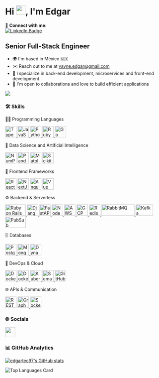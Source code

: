 # Hi  <img src="https://raw.githubusercontent.com/MartinHeinz/MartinHeinz/master/wave.gif" width="30px">, I'm Edgar

🔗 **Connect with me:**  
[![LinkedIn Badge](https://img.shields.io/badge/LinkedIn-Edgar_Castillo-blue?style=flat&logo=linkedin&logoColor=white)](https://www.linkedin.com/in/edgar-castillo-vega-892793175/)

**Senior Full-Stack Engineer**
---------------------------

* 🌍  I'm based in México 🇲🇽
* ✉️  Reach out to me at [vayne.edgar@gmail.com](mailto:vayne.edgar@gmail.com)
* 🧠  I specialize in back-end development, microservices and front-end development.
* 🤝  I'm open to collaborations and love to build efficient applications

<a href="https://www.github.com/edgartec97" target="_blank" rel="noreferrer"><img src="https://img.shields.io/github/followers/edgartec97?logo=github&style=for-the-badge&color=0891b2&labelColor=1c1917" /></a>

### 🛠️ Skills
👩‍💻 Programming Languages
<p align="left"> <a href="https://www.typescriptlang.org/" target="_blank" rel="noreferrer"> <img src="https://raw.githubusercontent.com/danielcranney/readme-generator/main/public/icons/skills/typescript-colored.svg" width="36" height="36" alt="TypeScript" /> </a> <a href="https://developer.mozilla.org/en-US/docs/Web/JavaScript" target="_blank" rel="noreferrer"> <img src="https://raw.githubusercontent.com/danielcranney/readme-generator/main/public/icons/skills/javascript-colored.svg" width="36" height="36" alt="JavaScript" /> </a> <a href="https://www.python.org/" target="_blank" rel="noreferrer"> <img src="https://raw.githubusercontent.com/danielcranney/readme-generator/main/public/icons/skills/python-colored.svg" width="36" height="36" alt="Python" /> </a> <a href="https://www.ruby-lang.org/en/" target="_blank" rel="noreferrer"> <img src="https://raw.githubusercontent.com/danielcranney/readme-generator/main/public/icons/skills/ruby-colored.svg" width="36" height="36" alt="Ruby" /> </a> 
<a href="https://golang.org/" target="_blank" rel="noreferrer"> <img src="https://raw.githubusercontent.com/danielcranney/readme-generator/main/public/icons/skills/go-colored.svg" width="36" height="36" alt="Go" /> </a>
</p>
🧠 Data Science and Artificial Intelligence
<p align="left"> <a href="https://numpy.org/" target="_blank" rel="noreferrer"><img src="https://cdn.jsdelivr.net/gh/devicons/devicon/icons/numpy/numpy-original.svg" width="36" height="36" alt="NumPy" /></a> <a href="https://pandas.pydata.org/" target="_blank" rel="noreferrer"><img src="https://cdn.jsdelivr.net/gh/devicons/devicon/icons/pandas/pandas-original.svg" width="36" height="36" alt="Pandas" /></a> <a href="https://matplotlib.org/" target="_blank" rel="noreferrer"><img src="https://matplotlib.org/_static/images/logo2.svg" width="36" height="36" alt="Matplotlib" /></a> <a href="https://scikit-learn.org/" target="_blank" rel="noreferrer"><img src="https://upload.wikimedia.org/wikipedia/commons/0/05/Scikit_learn_logo_small.svg" width="36" height="36" alt="Scikit-Learn" /></a> <!-- Perceptron, IA, Data Scientist se consideran parte conceptual --> </p>
🧩 Frontend Frameworks
<p align="left"> <a href="https://reactjs.org/" target="_blank" rel="noreferrer"> <img src="https://raw.githubusercontent.com/danielcranney/readme-generator/main/public/icons/skills/react-colored.svg" width="36" height="36" alt="React" /> </a> <a href="https://nextjs.org/" target="_blank" rel="noreferrer"> <img src="https://cdn.jsdelivr.net/gh/devicons/devicon/icons/nextjs/nextjs-original.svg" width="36" height="36" alt="NextJS" /> </a> <a href="https://angular.io/" target="_blank" rel="noreferrer"> <img src="https://cdn.jsdelivr.net/gh/devicons/devicon/icons/angularjs/angularjs-original.svg" width="36" height="36" alt="Angular" /> </a> <a href="https://vuejs.org/" target="_blank" rel="noreferrer"> <img src="https://cdn.jsdelivr.net/gh/devicons/devicon/icons/vuejs/vuejs-original.svg" width="36" height="36" alt="Vue" /> </a> </p>
⚙️ Backend & Serverless
<p align="left"> <!-- Ruby on Rails --> <a href="https://rubyonrails.org/" target="_blank" rel="noreferrer"> <img src="https://upload.wikimedia.org/wikipedia/commons/thumb/6/62/Ruby_On_Rails_Logo.svg/2560px-Ruby_On_Rails_Logo.svg.png" width="66" height="36" alt="Ruby on Rails" /> </a> <!-- Django --> <a href="https://www.djangoproject.com/" target="_blank" rel="noreferrer"> <img src="https://raw.githubusercontent.com/danielcranney/readme-generator/main/public/icons/skills/django-colored.svg" width="36" height="36" alt="Django" /> </a> <!-- FastAPI --> <a href="https://fastapi.tiangolo.com/" target="_blank" rel="noreferrer"> <img src="https://raw.githubusercontent.com/danielcranney/readme-generator/main/public/icons/skills/fastapi-colored.svg" width="36" height="36" alt="FastAPI" /> </a>
<a href="https://nodejs.org/en/" target="_blank" rel="noreferrer"> <img src="https://raw.githubusercontent.com/danielcranney/readme-generator/main/public/icons/skills/nodejs-colored.svg" width="36" height="36" alt="NodeJS" /> </a> <a href="https://aws.amazon.com/lambda/" target="_blank" rel="noreferrer"> <img src="https://static-00.iconduck.com/assets.00/aws-lambda-icon-423x512-tfxr9wfa.png" width="36" height="36" alt="AWS Lambda" /> </a> <a href="https://cloud.google.com/" target="_blank" rel="noreferrer"> <img src="https://cdn.jsdelivr.net/gh/devicons/devicon/icons/googlecloud/googlecloud-original.svg" width="36" height="36" alt="GCP" /> </a> <a href="https://redis.io/" target="_blank" rel="noreferrer"> <img src="https://cdn.jsdelivr.net/gh/devicons/devicon/icons/redis/redis-original.svg" width="36" height="36" alt="Redis" /> </a> <a href="https://www.rabbitmq.com/" target="_blank" rel="noreferrer"> <img src="https://upload.wikimedia.org/wikipedia/commons/7/71/RabbitMQ_logo.svg" width="106" height="36" alt="RabbitMQ" /> </a> <a href="https://kafka.apache.org/" target="_blank" rel="noreferrer"> <img src="https://upload.wikimedia.org/wikipedia/commons/thumb/5/53/Apache_kafka_wordtype.svg/2560px-Apache_kafka_wordtype.svg.png" width="56" height="36" alt="Kafka" /> </a> <a href="https://cloud.google.com/pubsub" target="_blank" rel="noreferrer"> <img src="https://cloud.google.com/_static/cloud/images/social-icon-google-cloud-1200-630.png" width="66" height="36" alt="PubSub" /> </a> </p>
🗄️ Databases
<p align="left"> <a href="https://www.postgresql.org/" target="_blank" rel="noreferrer"> <img src="https://cdn.jsdelivr.net/gh/devicons/devicon/icons/postgresql/postgresql-original.svg" width="36" height="36" alt="PostgreSQL" /> </a> <a href="https://www.mongodb.com/" target="_blank" rel="noreferrer"> <img src="https://cdn.jsdelivr.net/gh/devicons/devicon/icons/mongodb/mongodb-original.svg" width="36" height="36" alt="MongoDB" /> </a> <a href="https://aws.amazon.com/dynamodb/" target="_blank" rel="noreferrer"> <img src="https://static-00.iconduck.com/assets.00/aws-dynamodb-icon-227x256-8rljy0a9.png" width="36" height="36" alt="DynamoDB" /> </a> </p>
🐳 DevOps & Cloud
<p align="left"> <a href="https://www.docker.com/" target="_blank" rel="noreferrer"> <img src="https://cdn.jsdelivr.net/gh/devicons/devicon/icons/docker/docker-original.svg" width="36" height="36" alt="Docker" /> </a> <a href="https://docs.docker.com/compose/" target="_blank" rel="noreferrer"> <img src="https://www.docker.com/wp-content/uploads/2022/03/vertical-logo-monochromatic.png" width="36" height="36" alt="Docker Compose" /> </a> <a href="https://kubernetes.io/" target="_blank" rel="noreferrer"> <img src="https://cdn.jsdelivr.net/gh/devicons/devicon/icons/kubernetes/kubernetes-plain.svg" width="36" height="36" alt="Kubernetes" /> </a> <a href="https://semaphoreci.com/" target="_blank" rel="noreferrer"> <img src="https://avatars.githubusercontent.com/u/9517918?s=200&v=4" width="36" height="36" alt="Semaphore" /> </a> <a href="https://github.com/features/actions" target="_blank" rel="noreferrer"> <img src="https://avatars.githubusercontent.com/u/44036562?s=200&v=4" width="36" height="36" alt="GitHub Actions" /> </a> </p>
🌐 APIs & Communication
<p align="left"> <a href="https://restfulapi.net/" target="_blank" rel="noreferrer"><img src="https://img.icons8.com/ios-filled/50/000000/api.png" width="36" height="36" alt="REST API" /></a> <a href="https://graphql.org/" target="_blank" rel="noreferrer"> <img src="https://cdn.jsdelivr.net/gh/devicons/devicon/icons/graphql/graphql-plain.svg" width="36" height="36" alt="GraphQL" /> </a> <a href="https://socket.io/" target="_blank" rel="noreferrer"> <img src="https://upload.wikimedia.org/wikipedia/commons/9/96/Socket-io.svg" width="36" height="36" alt="Socket.IO" /> </a> </p>

### 🌐 Socials

<p align="left">
<a href="https://www.linkedin.com/in/edgar-castillo-vega-892793175/" target="_blank" rel="noreferrer"><img src="https://raw.githubusercontent.com/danielcranney/readme-generator/main/public/icons/socials/linkedin.svg" width="32" height="32" /></a>
</p>

### 📊 GitHub Analytics

<a href="http://www.github.com/edgartec97"><img src="https://github-readme-stats.vercel.app/api?username=edgartec97&show_icons=true&hide=prs,issues,contribs&count_private=true&title_color=0891b2&text_color=ffffff&icon_color=0891b2&bg_color=1c1917&hide_border=true&show_icons=true" alt="edgartec97's GitHub stats" /></a>

![Top Languages Card](https://github-readme-stats.vercel.app/api/top-langs/?username=edgartec97&theme=nord&layout=compact)
<!--[![Visits Badge](https://badges.pufler.dev/visits/edgartec97/edgartec97)](https://badges.pufler.dev)--¡>
